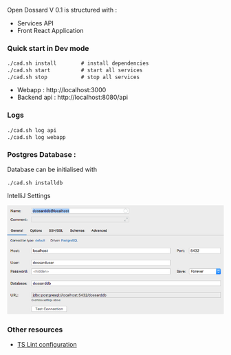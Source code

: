 Open Dossard V 0.1  is structured with :
- Services API
- Front React Application

### Quick start in Dev mode

```
./cad.sh install        # install dependencies
./cad.sh start          # start all services
./cad.sh stop           # stop all services
```

- Webapp : http://localhost:3000
- Backend api : http://localhost:8080/api

### Logs

```
./cad.sh log api
./cad.sh log webapp
```


### Postgres Database : 

Database can be initialised with
```
./cad.sh installdb
```

IntelliJ Settings

![IntelliJ DB Settings](documentation/img/intellij-dbsettings.png)


### Other resources

- [TS Lint configuration](documentation/tslint.md)

